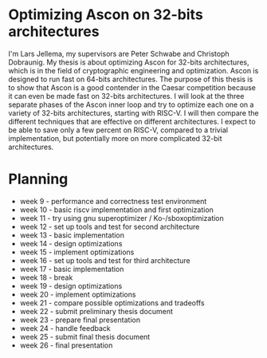 # Optimizing Ascon on 32-bits architectures

I'm Lars Jellema, my supervisors are Peter Schwabe and Christoph Dobraunig. My
thesis is about optimizing Ascon for 32-bits architectures, which is in the
field of cryptographic engineering and optimization. Ascon is designed to run
fast on 64-bits architectures. The purpose of this thesis is to show that Ascon
is a good contender in the Caesar competition because it can even be made fast
on 32-bits architectures. I will look at the three separate phases of the Ascon
inner loop and try to optimize each one on a variety of 32-bits architectures,
starting with RISC-V. I will then compare the different techniques that are
effective on different architectures. I expect to be able to save only a few
percent on RISC-V, compared to a trivial implementation, but potentially more on
more complicated 32-bit architectures.

# Planning

- week  9 - performance and correctness test environment
- week 10 - basic riscv implementation and first optimization
- week 11 - try using gnu superoptimizer / Ko-/sboxoptimization
- week 12 - set up tools and test for second architecture
- week 13 - basic implementation
- week 14 - design optimizations
- week 15 - implement optimizations
- week 16 - set up tools and test for third architecture
- week 17 - basic implementation
- week 18 - break
- week 19 - design optimizations
- week 20 - implement optimizations
- week 21 - compare possible optimizations and tradeoffs
- week 22 - submit preliminary thesis document
- week 23 - prepare final presentation
- week 24 - handle feedback
- week 25 - submit final thesis document
- week 26 - final presentation
